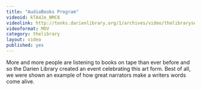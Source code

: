 ```yaml
---
title: "AudioBooks Program"
videoid: kTA4Je_NMC8
videolink: http://tonks.darienlibrary.org/1/archives/video/thelibraryseries/s01e12-tl-audio_books_program.mov
videoformat: MOV
category: thelibrary
layout: video
published: yes
---
```


More and more people are listening to books on tape than ever before and so the Darien Library created an event celebrating this art form. Best of all, we were shown an example of how great narrators make a writers words come alive.